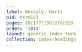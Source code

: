 ```yaml
---
label: Wessely, Hertz
pid: term193
pages: 10|177|190|278|520
order: '1011'
layout: generic_index_term
collection: index-headings
---
```

